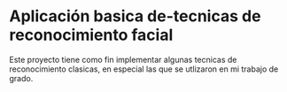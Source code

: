 # Aplicación basica de-tecnicas de reconocimiento facial
Este proyecto tiene como fin implementar algunas tecnicas de reconocimiento clasicas, en especial las que se utlizaron en mi trabajo de grado.
